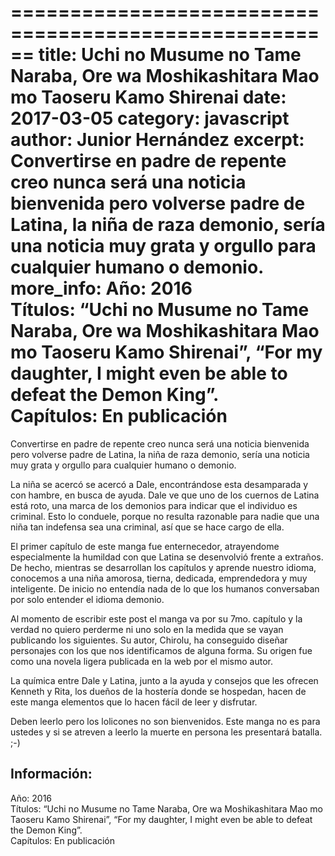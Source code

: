 ======================================================
title:      Uchi no Musume no Tame Naraba, Ore wa Moshikashitara Mao mo Taoseru Kamo Shirenai
date:       2017-03-05
category:   javascript
author:     Junior Hernández
excerpt:    Convertirse en padre de repente creo nunca será una noticia bienvenida pero volverse 
            padre de Latina, la niña de raza demonio, sería una noticia muy grata y orgullo para 
            cualquier humano o demonio.
more_info: 
            Año: 2016   
            Títulos: “Uchi no Musume no Tame Naraba, Ore wa Moshikashitara Mao mo Taoseru Kamo Shirenai”, “For my daughter, I might even be able to defeat the Demon King”.   
            Capítulos: En publicación  
======================================================

Convertirse en padre de repente creo nunca será una noticia bienvenida pero volverse padre de Latina, la niña de raza demonio, sería una noticia muy grata y orgullo para cualquier humano o demonio.

La niña se acercó se acercó a Dale, encontrándose esta desamparada y con hambre, en busca de ayuda. Dale ve que uno de los cuernos de Latina está roto, una marca de los demonios para indicar que el individuo es criminal. Esto lo conduele, porque no resulta razonable para nadie que una niña tan indefensa sea una criminal, así que se hace cargo de ella.

El primer capítulo de este manga fue enternecedor, atrayendome especialmente la humildad con que Latina se desenvolvió frente a extraños. De hecho, mientras se desarrollan los capítulos y aprende nuestro idioma, conocemos a una niña amorosa, tierna, dedicada, emprendedora y muy inteligente. De inicio no entendía nada de lo que los humanos conversaban por solo entender el idioma demonio.

Al momento de escribir este post el manga va por su 7mo. capítulo y la verdad no quiero perderme ni uno solo en la medida que se vayan publicando los siguientes. Su autor, Chirolu, ha conseguido diseñar personajes con los que nos identificamos de alguna forma. Su origen fue como una novela ligera publicada en la web por el mismo autor.

La química entre Dale y Latina, junto a la ayuda y consejos que les ofrecen Kenneth y Rita, los dueños de la hostería donde se hospedan, hacen de este manga elementos que lo hacen fácil de leer y disfrutar.

Deben leerlo pero los lolicones no son bienvenidos. Este manga no es para ustedes y si se atreven a leerlo la muerte en persona les presentará batalla. ;-)

## Información:

Año: 2016   
Títulos: “Uchi no Musume no Tame Naraba, Ore wa Moshikashitara Mao mo Taoseru Kamo Shirenai”, “For my daughter, I might even be able to defeat the Demon King”.   
Capítulos: En publicación   
